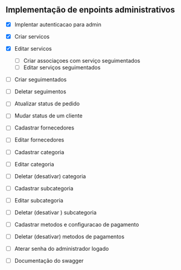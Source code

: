 ## Implementação de enpoints administrativos 

- [x] Implentar autenticacao para admin

- [x] Criar servicos
- [X] Editar servicos
    - [ ] Criar associaçoes com serviço seguimentados
    - [ ] Editar serviços seguimentados
- [ ] Criar seguimentados
- [ ] Deletar seguimentos
- [ ] Atualizar status de pedido
- [ ] Mudar status de um cliente
- [ ] Cadastrar fornecedores
- [ ] Editar fornecedores
- [ ] Cadastrar categoria
- [ ] Editar categoria
- [ ] Deletar (desativar) categoria
- [ ] Cadastrar subcategoria
- [ ] Editar subcategoria
- [ ] Deletar (desativar ) subcategoria
- [ ] Cadastrar metodos e configuracao de pagamento 
- [ ] Deletar (desativar) metodos de pagamentos
- [ ] Aterar senha do administrador logado









- [ ] Documentação do swagger